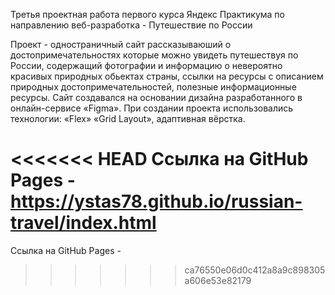 Третья проектная работа первого курса Яндекс Практикума по направлению веб-разработка - Путешествие по России

Проект - одностраничный сайт рассказываюший о достопримечательностях которые можно увидеть путешествуя по России, содержащий фотографии и информацию о невероятно красивых природных обьектах страны, ссылки на ресурсы с описанием природных достопримечательностей, полезные информационные ресурсы. Сайт создавался на основании дизайна разработанного в онлайн-сервисе «Figma». При создании проекта использовались технологии: «Flex» «Grid Layout», адаптивная вёрстка.

<<<<<<< HEAD
Ссылка на GitHub Pages - https://ystas78.github.io/russian-travel/index.html 
=======
Ссылка на GitHub Pages - 
>>>>>>> ca76550e06d0c412a8a9c898305a606e53e82179
